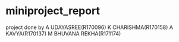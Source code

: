 # miniproject_report
project done by 
A UDAYASREE(R170096)
K CHARISHMA(R170158)
A KAVYA(R170137)
M BHUVANA REKHA(R171174)
